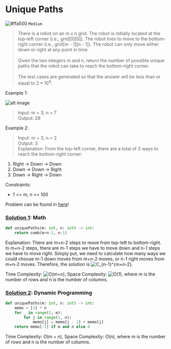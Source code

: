 # Unique Paths
![#ffa500](https://placehold.co/1x1/ffa500/ffa500.png) `Medium`

> There is a robot on an m x n grid. The robot is initially located at the top-left corner (i.e., grid[0][0]). The robot tries to move to the bottom-right corner (i.e., grid[m - 1][n - 1]). The robot can only move either down or right at any point in time.<br><br>
Given the two integers m and n, return the number of possible unique paths that the robot can take to reach the bottom-right corner.<br><br>
The test cases are generated so that the answer will be less than or equal to $2 * 10^9$.

Example 1:

![alt image](https://assets.leetcode.com/uploads/2018/10/22/robot_maze.png)

> Input: m = 3, n = 7\
Output: 28

Example 2:

> Input: m = 3, n = 2\
Output: 3\
Explanation: From the top-left corner, there are a total of 3 ways to reach the bottom-right corner:
1. Right -> Down -> Down
2. Down -> Down -> Right
3. Down -> Right -> Down
 

Constraints:
- 1 <= m, n <= 100

Problem can be found in [here](https://leetcode.com/problems/unique-paths)!

### [Solution 1](/Dynamic%20Programming/62-UniquePaths/solution1.py): Math

```python
def uniquePaths(m: int, n: int) -> int:
    return comb(m+n-2, n-1)
```

Explanation: There are m+n-2 steps to move from top-left to bottom-right. In m+n-2 steps, there are m-1 steps we have to move down and n-1 steps we have to move right. Simply put, we need to calculate how many ways we could choose m-1 down moves from m+n-2 moves, or n-1 right moves from m+n-2 moves. Therefore, the solution is ![C_{n-1}^{m+n-2}](https://latex.codecogs.com/svg.image?C_{n-1}^{m+n-2}).

Time Complexity: ![O(m+n)](<https://latex.codecogs.com/svg.image?\inline&space;O(m+n)>), Space Complexity: ![O(1)](<https://latex.codecogs.com/svg.image?\inline&space;O(1)>), where m is the number of rows and n is the number of columns.

### [Solution 2](/Dynamic%20Programming/62-UniquePaths/solution2.py): Dynamic Programming

```python
def uniquePaths(m: int, n: int) -> int:
    memo = [1] * n
    for _ in range(1, m):
        for j in range(1, n):
            memo[j] = memo[j - 1] + memo[j]
    return memo[-1] if m and n else 0
```

Time Complexity: $O(m+n)$, Space Complexity: $O(n)$, where m is the number of rows and n is the number of columns.
